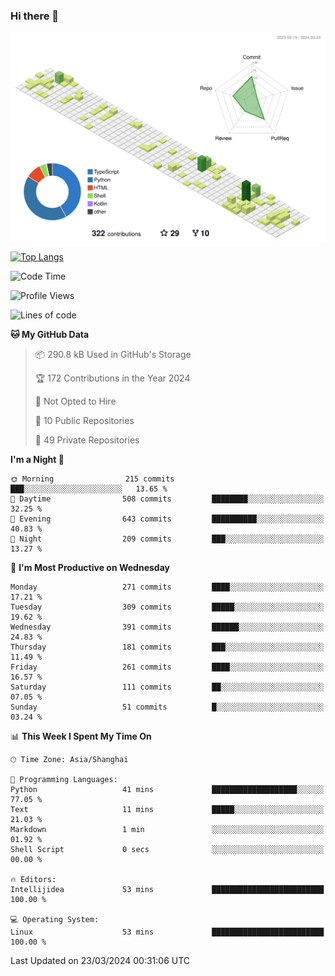### Hi there 👋

![](./profile-3d-contrib/profile-green-animate.svg)

 

[![Top Langs](https://github-readme-stats.vercel.app/api/top-langs/?username=fly2tomato)](https://github.com/anuraghazra/github-readme-stats)


 

<!--START_SECTION:waka-->
![Code Time](http://img.shields.io/badge/Code%20Time-4%20hrs%2012%20mins-blue)

![Profile Views](http://img.shields.io/badge/Profile%20Views-0-blue)

![Lines of code](https://img.shields.io/badge/From%20Hello%20World%20I%27ve%20Written-504.4%20thousand%20lines%20of%20code-blue)

**🐱 My GitHub Data** 

> 📦 290.8 kB Used in GitHub's Storage 
 > 
> 🏆 172 Contributions in the Year 2024
 > 
> 🚫 Not Opted to Hire
 > 
> 📜 10 Public Repositories 
 > 
> 🔑 49 Private Repositories 
 > 
**I'm a Night 🦉** 

```text
🌞 Morning                215 commits         ███░░░░░░░░░░░░░░░░░░░░░░   13.65 % 
🌆 Daytime                508 commits         ████████░░░░░░░░░░░░░░░░░   32.25 % 
🌃 Evening                643 commits         ██████████░░░░░░░░░░░░░░░   40.83 % 
🌙 Night                  209 commits         ███░░░░░░░░░░░░░░░░░░░░░░   13.27 % 
```
📅 **I'm Most Productive on Wednesday** 

```text
Monday                   271 commits         ████░░░░░░░░░░░░░░░░░░░░░   17.21 % 
Tuesday                  309 commits         █████░░░░░░░░░░░░░░░░░░░░   19.62 % 
Wednesday                391 commits         ██████░░░░░░░░░░░░░░░░░░░   24.83 % 
Thursday                 181 commits         ███░░░░░░░░░░░░░░░░░░░░░░   11.49 % 
Friday                   261 commits         ████░░░░░░░░░░░░░░░░░░░░░   16.57 % 
Saturday                 111 commits         ██░░░░░░░░░░░░░░░░░░░░░░░   07.05 % 
Sunday                   51 commits          █░░░░░░░░░░░░░░░░░░░░░░░░   03.24 % 
```


📊 **This Week I Spent My Time On** 

```text
🕑︎ Time Zone: Asia/Shanghai

💬 Programming Languages: 
Python                   41 mins             ███████████████████░░░░░░   77.05 % 
Text                     11 mins             █████░░░░░░░░░░░░░░░░░░░░   21.03 % 
Markdown                 1 min               ░░░░░░░░░░░░░░░░░░░░░░░░░   01.92 % 
Shell Script             0 secs              ░░░░░░░░░░░░░░░░░░░░░░░░░   00.00 % 

🔥 Editors: 
Intellijidea             53 mins             █████████████████████████   100.00 % 

💻 Operating System: 
Linux                    53 mins             █████████████████████████   100.00 % 
```


 Last Updated on 23/03/2024 00:31:06 UTC
<!--END_SECTION:waka-->

